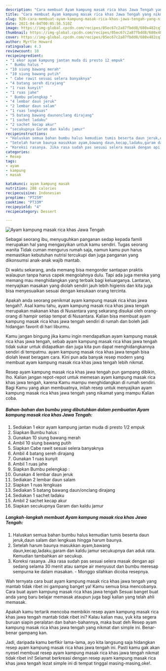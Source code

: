 ```yaml
---
description: "Cara membuat Ayam kampung masak rica khas Jawa Tengah yang nikmat dan Mudah Dibuat"
title: "Cara membuat Ayam kampung masak rica khas Jawa Tengah yang nikmat dan Mudah Dibuat"
slug: 920-cara-membuat-ayam-kampung-masak-rica-khas-jawa-tengah-yang-nikmat-dan-mudah-dibuat
date: 2021-04-04T00:05:56.510Z
image: https://img-global.cpcdn.com/recipes/05ec67c2a87fbdd8/680x482cq70/ayam-kampung-masak-rica-khas-jawa-tengah-foto-resep-utama.jpg
thumbnail: https://img-global.cpcdn.com/recipes/05ec67c2a87fbdd8/680x482cq70/ayam-kampung-masak-rica-khas-jawa-tengah-foto-resep-utama.jpg
cover: https://img-global.cpcdn.com/recipes/05ec67c2a87fbdd8/680x482cq70/ayam-kampung-masak-rica-khas-jawa-tengah-foto-resep-utama.jpg
author: Myrtle Howard
ratingvalue: 4.3
reviewcount: 10
recipeingredient:
- "1 ekor ayam kampung jantan muda di presto 12 empuk"
- " Bumbu halus "
- "10 siung bawang merah"
- "10 siung bawang putih"
- " Cabe rawit sesuai selera banyaknya"
- "4 batang sereh dirajang"
- "1 ruas kunyit"
- "1 ruas jahe"
- " Bumbu pelengkap "
- "4 lembar daun jeruk"
- "2 lembar daun salam"
- "1 ruas lengkuas"
- "5 batang bawang daunonclang dirajang"
- "1 sachet ladaku"
- "2 sachet kecap akur"
- "secukupnya Garam dan kaldu jamur"
recipeinstructions:
- "Haluskan semua bahan bumbu halus kemudian tumis beserta daun jeruk,daun salam dan lengkuas hingga harum baunya."
- "Setelah harum baunya masukkan ayam,bawang daun,kecap,ladaku,garam dan kaldu jamur secukupnya dan aduk rata. Kemudian tambahkan air secukup."
- "Koreksi rasanya. Jika rasa sudah pas sesuai selera masak dengan api sedang selama 30 menit atau sampe air menyusut dan bumbu meresap sempurna ke dalam masakan. Monggo silahkan dicoba resepnya."
categories:
- Resep
tags:
- ayam
- kampung
- masak

katakunci: ayam kampung masak 
nutrition: 288 calories
recipecuisine: Indonesian
preptime: "PT25M"
cooktime: "PT33M"
recipeyield: "4"
recipecategory: Dessert

---
```



![Ayam kampung masak rica khas Jawa Tengah](https://img-global.cpcdn.com/recipes/05ec67c2a87fbdd8/680x482cq70/ayam-kampung-masak-rica-khas-jawa-tengah-foto-resep-utama.jpg)

Sebagai seorang ibu, menyuguhkan panganan sedap kepada famili merupakan hal yang mengasyikan untuk kamu sendiri. Tugas seorang  wanita Tidak cuman mengurus rumah saja, namun kamu pun harus memastikan kebutuhan nutrisi tercukupi dan juga panganan yang dikonsumsi anak-anak wajib mantab.

Di waktu  sekarang, anda memang bisa mengorder santapan praktis walaupun tanpa harus capek mengolahnya dulu. Tapi ada juga mereka yang memang mau menghidangkan yang terbaik bagi keluarganya. Lantaran, menyajikan masakan yang diolah sendiri jauh lebih higienis dan kita juga bisa menyesuaikan sesuai dengan kesukaan orang tercinta. 



Apakah anda seorang penikmat ayam kampung masak rica khas jawa tengah?. Asal kamu tahu, ayam kampung masak rica khas jawa tengah merupakan makanan khas di Nusantara yang sekarang disukai oleh orang-orang di hampir setiap tempat di Nusantara. Kalian bisa membuat ayam kampung masak rica khas jawa tengah sendiri di rumah dan boleh jadi hidangan favorit di hari liburmu.

Kamu jangan bingung jika kamu ingin mendapatkan ayam kampung masak rica khas jawa tengah, sebab ayam kampung masak rica khas jawa tengah tidak sukar untuk didapatkan dan juga kita pun dapat menghidangkannya sendiri di tempatmu. ayam kampung masak rica khas jawa tengah bisa diolah lewat beragam cara. Kini pun ada banyak resep modern yang membuat ayam kampung masak rica khas jawa tengah lebih nikmat.

Resep ayam kampung masak rica khas jawa tengah pun gampang dibikin, lho. Kalian jangan repot-repot untuk memesan ayam kampung masak rica khas jawa tengah, karena Kamu mampu menghidangkan di rumah sendiri. Bagi Kamu yang akan membuatnya, inilah resep untuk menyajikan ayam kampung masak rica khas jawa tengah yang nikamat yang mampu Kalian coba.

<!--inarticleads1-->

##### Bahan-bahan dan bumbu yang dibutuhkan dalam pembuatan Ayam kampung masak rica khas Jawa Tengah:

1. Sediakan 1 ekor ayam kampung jantan muda di presto 1/2 empuk
1. Siapkan  Bumbu halus :
1. Gunakan 10 siung bawang merah
1. Ambil 10 siung bawang putih
1. Siapkan  Cabe rawit sesuai selera banyaknya
1. Ambil 4 batang sereh dirajang
1. Gunakan 1 ruas kunyit
1. Ambil 1 ruas jahe
1. Siapkan  Bumbu pelengkap :
1. Gunakan 4 lembar daun jeruk
1. Sediakan 2 lembar daun salam
1. Siapkan 1 ruas lengkuas
1. Sediakan 5 batang bawang daun/onclang dirajang
1. Sediakan 1 sachet ladaku
1. Ambil 2 sachet kecap akur
1. Siapkan secukupnya Garam dan kaldu jamur




<!--inarticleads2-->

##### Langkah-langkah membuat Ayam kampung masak rica khas Jawa Tengah:

1. Haluskan semua bahan bumbu halus kemudian tumis beserta daun jeruk,daun salam dan lengkuas hingga harum baunya.
1. Setelah harum baunya masukkan ayam,bawang daun,kecap,ladaku,garam dan kaldu jamur secukupnya dan aduk rata. Kemudian tambahkan air secukup.
1. Koreksi rasanya. Jika rasa sudah pas sesuai selera masak dengan api sedang selama 30 menit atau sampe air menyusut dan bumbu meresap sempurna ke dalam masakan. - Monggo silahkan dicoba resepnya.




Wah ternyata cara buat ayam kampung masak rica khas jawa tengah yang mantab tidak ribet ini gampang banget ya! Kamu semua bisa mencobanya. Cara buat ayam kampung masak rica khas jawa tengah Sesuai banget buat anda yang baru belajar memasak ataupun juga bagi kalian yang telah ahli memasak.

Apakah kamu tertarik mencoba membikin resep ayam kampung masak rica khas jawa tengah mantab tidak ribet ini? Kalau kalian mau, yuk kita segera buruan siapin peralatan dan bahan-bahannya, maka buat deh Resep ayam kampung masak rica khas jawa tengah yang nikmat dan simple ini. Benar-benar gampang kan. 

Jadi, daripada kamu berfikir lama-lama, ayo kita langsung saja hidangkan resep ayam kampung masak rica khas jawa tengah ini. Pasti kamu gak akan nyesel membuat resep ayam kampung masak rica khas jawa tengah nikmat tidak ribet ini! Selamat berkreasi dengan resep ayam kampung masak rica khas jawa tengah lezat simple ini di tempat tinggal masing-masing,oke!.

